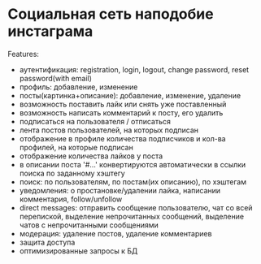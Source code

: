 # Социальная сеть наподобие инстаграма
Features:
- аутентификация: registration, login, logout, change password, reset password(with email)
- профиль: добавление, изменение
- посты(картинка+описание): добавление, изменение, удаление
- возможность поставить лайк или снять уже поставленный
- возможность написать комментарий к посту, его удалить
- подписаться на пользователя / отписаться
- лента постов пользователей, на которых подписан
- отображение в профиле количества подписчиков и кол-ва профилей, на которые подписан
- отображение количества лайков у поста
- в описании поста '#...' конвертируются автоматически в ссылки поиска по заданному хэштегу
- поиск: по пользователям, по постам(их описанию), по хэштегам
- уведомления: о простановке/удалении лайка, написании комментария, follow/unfollow
- direct messages: отправить сообщение пользователю, чат со всей перепиской, выделение непрочитанных сообщений, выделение чатов с непрочитанными сообщениями
- модерация: удаление постов, удаление комментариев
- защита доступа
- оптимизированные запросы к БД
